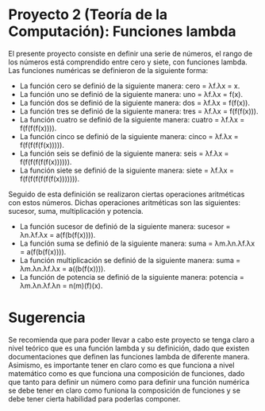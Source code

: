 # Proyecto 2 (Teoría de la Computación): Funciones lambda

El presente proyecto consiste en definir una serie de números, el rango de los números está comprendido entre cero y siete, con funciones lambda. Las funciones numéricas se definieron de la siguiente forma: 

- La función cero se definió de la siguiente manera: cero = λf.λx = x.
- La función uno se definió de la siguiente manera: uno = λf.λx = f(x).
- La función dos se definió de la siguiente manera: dos = λf.λx = f(f(x)).
- La función tres se definió de la siguiente manera: tres = λf.λx = f(f(f(x))).
- La función cuatro se definió de la siguiente manera: cuatro = λf.λx = f(f(f(f(x)))).
- La función cinco se definió de la siguiente manera: cinco = λf.λx = f(f(f(f(f(x))))).
- La función seis se definió de la siguiente manera: seis = λf.λx = f(f(f(f(f(f(x)))))).
- La función siete se definió de la siguiente manera: siete = λf.λx = f(f(f(f(f(f(f(x))))))).

Seguido de esta definición se realizaron ciertas operaciones aritméticas con estos números. Dichas operaciones aritméticas son las siguientes: sucesor, suma, multiplicación y potencia.

- La función sucesor de definió de la siguiente manera: sucesor = λn.λf.λx = a(f(b(f(x)))).
- La función suma se definió de la siguiente manera: suma = λm.λn.λf.λx = a(f(b(f(x)))).
- La función multiplicación se definió de la siguiente manera: suma = λm.λn.λf.λx = a((b(f(x)))).
- La función de potencia se definió de la siguiente manera: potencia = λm.λn.λf.λn = n(m)(f)(x).

# Sugerencia

Se recomienda que para poder llevar a cabo este proyecto se tenga claro a nivel teórico que es una función lambda y su definición, dado que existen documentaciones que definen las funciones lambda de diferente manera. Asimismo, es importante tener en claro como es que funciona a nivel matemático como es que funciona una composición de funciones, dado que tanto para definir un número como para definir una función numérica se debe tener en claro como funiona la composición de funciones y se debe tener cierta habilidad para poderlas componer. 
